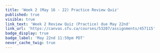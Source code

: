 ```yaml
---
title: 'Week 2 (May 16 - 22) Practice Review Quiz'
published: true
visible: true
link_text: 'Week 2 Review Quiz (Practice) due May 22nd'
link_url: 'https://canvas.sfu.ca/courses/53207/assignments/457115'
badge_display: true
badge_label: 'May 22nd 11:59pm PDT'
never_cache_twig: true
---
```

